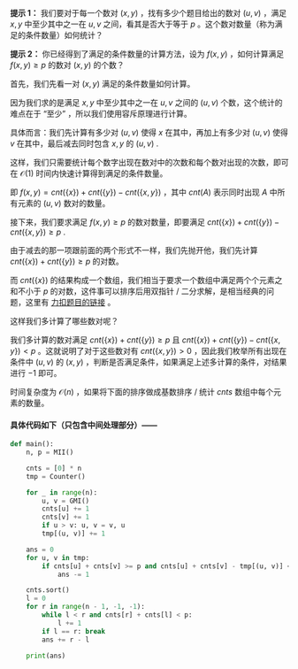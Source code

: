 **提示 1：** 我们要对于每一个数对 $(x,y)$ ，找有多少个题目给出的数对 $(u,v)$ ，满足 $x,y$ 中至少其中之一在 $u,v$ 之间，看其是否大于等于 $p$ 。这个数对数量（称为满足的条件数量）如何统计？

**提示 2：** 你已经得到了满足的条件数量的计算方法，设为 $f(x,y)$ ，如何计算满足 $f(x,y)\geq p$ 的数对 $(x,y)$ 的个数？

首先，我们先看一对 $(x,y)$ 满足的条件数量如何计算。

因为我们求的是满足 $x,y$ 中至少其中之一在 $u,v$ 之间的 $(u,v)$ 个数，这个统计的难点在于 “至少” ，所以我们使用容斥原理进行计算。

具体而言：我们先计算有多少对 $(u,v)$ 使得 $x$ 在其中，再加上有多少对 $(u,v)$ 使得 $v$ 在其中，最后减去同时包含 $x,y$ 的 $(u,v)$ .

这样，我们只需要统计每个数字出现在数对中的次数和每个数对出现的次数，即可在 $\mathcal{O}(1)$ 时间内快速计算得到满足的条件数量。

即 $f(x,y)=cnt(\{x\})+cnt(\{y\})-cnt(\{x,y\})$ ，其中 $cnt(A)$ 表示同时出现 $A$ 中所有元素的 $(u,v)$ 数对的数量。

接下来，我们要求满足 $f(x,y)\geq p$ 的数对数量，即要满足 $cnt(\{x\})+cnt(\{y\})-cnt(\{x,y\})\geq p$ .

由于减去的那一项跟前面的两个形式不一样，我们先抛开他，我们先计算  $cnt(\{x\})+cnt(\{y\})\geq p$ 的对数。

而 $cnt(\{x\})$ 的结果构成一个数组，我们相当于要求一个数组中满足两个个元素之和不小于 $p$ 的对数，这件事可以排序后用双指针 / 二分求解，是相当经典的问题，这里有 [力扣题目的链接](https://leetcode.cn/problems/count-pairs-whose-sum-is-less-than-target/description/) 。

这样我们多计算了哪些数对呢？

我们多计算的数对满足 $cnt(\{x\})+cnt(\{y\})\geq p$ 且 $cnt(\{x\})+cnt(\{y\})-cnt(\{x,y\})\lt p$ 。这就说明了对于这些数对有 $cnt(\{x,y\})\gt 0$ ，因此我们枚举所有出现在条件中 $(u,v)$ 的 $(x,y)$ ，判断是否满足条件，如果满足上述多计算的条件，对结果进行 $-1$ 即可。

时间复杂度为 $\mathcal{O}(n)$ ，如果将下面的排序做成基数排序 / 统计 $cnts$ 数组中每个元素的数量。

#### 具体代码如下（只包含中间处理部分）——

```Python []
def main():
    n, p = MII()

    cnts = [0] * n
    tmp = Counter()

    for _ in range(n):
        u, v = GMI()
        cnts[u] += 1
        cnts[v] += 1
        if u > v: u, v = v, u
        tmp[(u, v)] += 1

    ans = 0
    for u, v in tmp:
        if cnts[u] + cnts[v] >= p and cnts[u] + cnts[v] - tmp[(u, v)] < p:
            ans -= 1

    cnts.sort()
    l = 0
    for r in range(n - 1, -1, -1):
        while l < r and cnts[r] + cnts[l] < p:
            l += 1
        if l == r: break
        ans += r - l

    print(ans)
```
